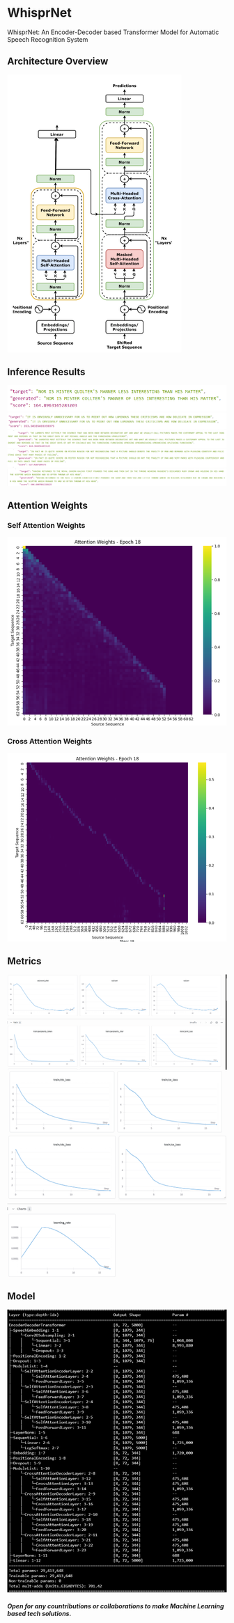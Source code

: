 # WhisprNet
WhisprNet: An Encoder-Decoder based Transformer Model for Automatic Speech Recognition System

## Architecture Overview
![](results/model-overview.png)

## Inference Results
![](results/inference_results/1.png)
![](results/inference_results/2.png)
![](results/inference_results/3.png)
![](results/inference_results/4.png)
![](results/inference_results/5.png)

## Attention Weights
### Self Attention Weights
![](results/attention-weights/self-attention-weights.png)

### Cross Attention Weights
![](results/attention-weights/cross-attention-weights.png)

## Metrics
![](results/metrics/metrics-1.png)
![](results/metrics/metrics-2.png)
![](results/metrics/metrics-3.png)

## Model
![](results/model/model.png)

##### Open for any countributions or collaborations to make Machine Learning based tech solutions.
